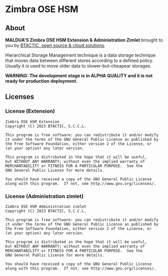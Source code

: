 # Zimbra OSE HSM

## About

**MALDUA'S Zimbra OSE HSM Extension & Administration Zimlet** brought to you by [BTACTIC, open source & cloud solutions](https://www.btactic.com).

Hierarchical Storage Management technique is a data storage technique that moves data between different stores according to a defined policy.
Usually it is used to move older data to slower-but-cheapear storages.

**WARNING: The development stage is in ALPHA QUALITY and it is not ready for production deployment.**

## Licenses

### License (Extension)

```
Zimbra OSE HSM Extension
Copyright (C) 2023 BTACTIC, S.C.C.L.

This program is free software: you can redistribute it and/or modify
it under the terms of the GNU General Public License as published by
the Free Software Foundation, either version 2 of the License, or
(at your option) any later version.

This program is distributed in the hope that it will be useful,
but WITHOUT ANY WARRANTY; without even the implied warranty of
MERCHANTABILITY or FITNESS FOR A PARTICULAR PURPOSE.  See the
GNU General Public License for more details.

You should have received a copy of the GNU General Public License
along with this program.  If not, see http://www.gnu.org/licenses/.
```

### License (Administration zimlet)

```
Zimbra OSE HSM Administration zimlet
Copyright (C) 2023 BTACTIC, S.C.C.L.

This program is free software: you can redistribute it and/or modify
it under the terms of the GNU General Public License as published by
the Free Software Foundation, either version 2 of the License, or
(at your option) any later version.

This program is distributed in the hope that it will be useful,
but WITHOUT ANY WARRANTY; without even the implied warranty of
MERCHANTABILITY or FITNESS FOR A PARTICULAR PURPOSE.  See the
GNU General Public License for more details.

You should have received a copy of the GNU General Public License
along with this program.  If not, see http://www.gnu.org/licenses/.
```
